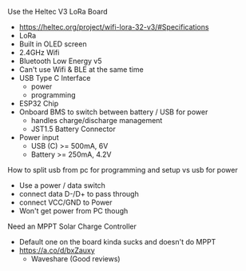 
Use the Heltec V3 LoRa Board
 - https://heltec.org/project/wifi-lora-32-v3/#Specifications
 - LoRa
 - Built in OLED screen
 - 2.4GHz Wifi
 - Bluetooth Low Energy v5
 - Can't use Wifi & BLE at the same time
 - USB Type C Interface
     - power
     - programming
 - ESP32 Chip
 - Onboard BMS to switch between battery / USB for power
     - handles charge/discharge management
     - JST1.5 Battery Connector
 - Power input
     - USB (C) >= 500mA, 6V
     - Battery >= 250mA, 4.2V

How to split usb from pc for programming and setup vs usb for power
 - Use a power / data switch
 - connect data D-/D+ to pass through
 - connect VCC/GND to Power
 - Won't get power from PC though

Need an MPPT Solar Charge Controller
 - Default one on the board kinda sucks and doesn't do MPPT
 - https://a.co/d/bxZauxy
   - Waveshare (Good reviews) 



